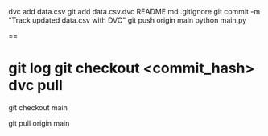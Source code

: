 
dvc add data.csv
git add data.csv.dvc README.md .gitignore
git commit -m "Track updated data.csv with DVC"
git push origin main
python main.py

==

git log
git checkout <commit_hash>  
dvc pull
==
git checkout main

git pull origin main